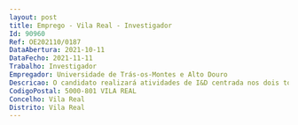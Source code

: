 ```yaml
--- 
layout: post
title: Emprego - Vila Real - Investigador
Id: 90960
Ref: OE202110/0187
DataAbertura: 2021-10-11
DataFecho: 2021-11-11
Trabalho: Investigador
Empregador: Universidade de Trás-os-Montes e Alto Douro
Descricao: O candidato realizará atividades de I&D centrada nos dois tópicos de investigação do CECAV  i) Qualidade da carne numa abordagem “do campo ao prato”   (1) o uso de técnicas in vivo não invasivas como ferramentas para avaliar a composição corporal e estimar a composição e a qualidade das carcaças das espécies animais de interesse zootécnico (2) avaliar fatores que podem afetar as características sensoriais e químicas de carnes e dos produtos de carne e avaliar estratégias viáveis e econômicas (por exemplo, aditivos naturais) para controlar a deterioração e a microflora patogênica. ii) Veterinária e saúde pública de acordo com o conceito de “uma só saúde”   (1) diagnóstico e prognóstico de fatores relacionados a questões biológicas (fisiologia normal, morfologia, degeneração, inflamação e neoplasia) e do uso de biomateriais para regeneração tecidual, utilizando modelos animais e contribuindo para a saúde e bem estar animal e humano, e (2) prevalência e estudos integrativos sobre zoonoses que afetam animais e dos patógenos alimentares de origem animal contribuindo para seu monitoramento e estratégias de avaliação para seus animais mitigação no conceito “uma só saúde”.
CodigoPostal: 5000-801 VILA REAL
Concelho: Vila Real
Distrito: Vila Real
--- 
```

